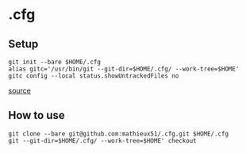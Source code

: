 # .cfg

## Setup

```
git init --bare $HOME/.cfg
alias gitc='/usr/bin/git --git-dir=$HOME/.cfg/ --work-tree=$HOME'
gitc config --local status.showUntrackedFiles no
```
[source](https://www.atlassian.com/git/tutorials/dotfiles)


## How to use

```
git clone --bare git@github.com:mathieux51/.cfg.git $HOME/.cfg
git --git-dir=$HOME/.cfg/ --work-tree=$HOME' checkout
```
